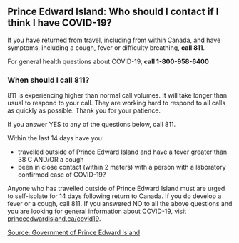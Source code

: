 ## Prince Edward Island: Who should I contact if I think I have COVID-19?

If you have returned from travel, including from within Canada, and have symptoms, including a cough, fever or difficulty breathing, **call 811**.

For general health questions about COVID-19, **call 1-800-958-6400**

### When should I call 811?

811 is experiencing higher than normal call volumes. It will take longer than usual to respond to your call. They are working hard to respond to all calls as quickly as possible. Thank you for your patience.

If you answer YES to any of the questions below, call 811.

Within the last 14 days have you:

- travelled outside of Prince Edward Island and have a fever greater than 38 C AND/OR a cough
- been in close contact (within 2 meters) with a person with a laboratory confirmed case of COVID-19?

Anyone who has travelled outside of Prince Edward Island must  are urged to self-isolate for 14 days following return to Canada. If you do develop a fever or a cough, call 811. If you answered NO to all the above questions and you are looking for general information about COVID-19, visit [princeedwardisland.ca/covid19](https://www.princeedwardisland.ca/en/topic/covid-19).

[Source: Government of Prince Edward Island](https://www.princeedwardisland.ca/en/information/health-and-wellness/covid-19-when-should-i-call-811)
